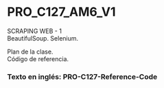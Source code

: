 # PRO_C127_AM6_V1
SCRAPING WEB - 1  
BeautifulSoup. Selenium.  
  
Plan de la clase.  
Código de referencia.  

### Texto en inglés: PRO-C127-Reference-Code
